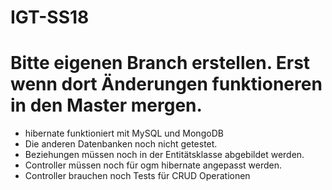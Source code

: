 # IGT-SS18
# Bitte eigenen Branch erstellen. Erst wenn dort Änderungen funktioneren in den Master mergen.

- hibernate funktioniert mit MySQL und MongoDB
- Die anderen Datenbanken noch nicht getestet.
- Beziehungen müssen noch in der Entitätsklasse abgebildet werden.
- Controller müssen noch für ogm hibernate angepasst werden.
- Controller brauchen noch Tests für CRUD Operationen
